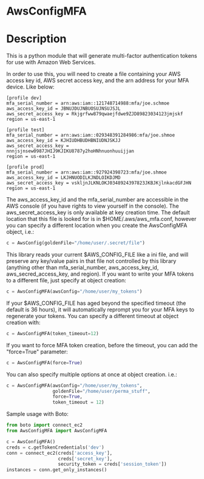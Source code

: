 AwsConfigMFA
=======================

Description
======================
This is a python module that will generate multi-factor authentication tokens
for use with Amazon Web Services.

In order to use this, you will need to create a file containing your AWS
access key id, AWS secret access key, and the arn address for your MFA
device. Like below:

```
[profile dev]
mfa_serial_number = arn:aws:iam::121748714988:mfa/joe.schmoe
aws_access_key_id = JBNUJDUJNBUOSUJNSUJSJL
aws_secret_access_key = Rkjgrfww879qwaejfdwe9ZJD89823034123jmjskf
region = us-east-1

[profile test]
mfa_serial_number = arn:aws:iam::029348391284986:mfa/joe.shmoe
aws_access_key_id = KJHIUDHBUDHBNIUDNJSKJJ
aws_secret_access_key = nnnjsjnsew0987JHIJ9KJIKU8787y2hoHNhnuonhuuijjan
region = us-east-1

[profile prod]
mfa_serial_number = arn:aws:iam::927924398723:mfa/joe.shmoe
aws_access_key_id = LKJHNUODILKJNDLOIKDJMD
aws_secret_access_key = vskljnJLKNLOKJ0348924397823JKBJKjlnkacdGFJHN
region = us-east-1
```

The aws_access_key_id and the mfa_serial_number are accessible in the
AWS console (if you have rights to view yourself in the console). The
aws_secret_access_key is only available at key creation time. The
default location that this file is looked for is in
$HOME/.aws/aws_mfa.conf, however you can specify a different location
when you create the AwsConfigMFA object, i.e.:
```python
c = AwsConfig(goldenFile="/home/user/.secret/file")
```

This library reads your current $AWS_CONFIG_FILE like a ini file, and
will preserve any key/value pairs in that file not controlled by this
library (anything other than mfa_serial_number, aws_access_key_id,
aws_secred_access_key, and region). If you want to write your MFA
tokens to a different file, just specify at object creation:
```python
c = AwsConfigMFA(awsConfig="/home/user/my_tokens")
```

If your $AWS_CONFIG_FILE has aged beyond the specified timeout (the
default is 36 hours), it will automatically reprompt you for your MFA
keys to regenerate your tokens. You can specify a different timeout at
object creation with:
```python
c = AwsConfigMFA(token_timeout=12)
```

If you want to force MFA token creation, before the timeout, you can
add the "force=True" parameter:
```python
c = AwsConfigMFA(force=True)
```

You can also specify multiple options at once at object creation. i.e.:
```python
c = AwsConfigMFA(awsConfig="/home/user/my_tokens",
                 goldenFile="/home/user/perma_stuff",
                 force=True,
                 token_timeout = 12)
```

Sample usage with Boto:
```python
from boto import connect_ec2
from AwsConfigMFA import AwsConfigMFA

c = AwsConfigMFA()
creds = c.getTokenCredentials('dev')
conn = connect_ec2(creds['access_key'],
                   creds['secret_key'],
                   security_token = creds['session_token'])
instances = conn.get_only_instances()
```

